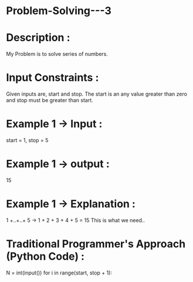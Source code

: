 # Problem-Solving---3

# Description :
My Problem is to solve series of numbers. 
# Input Constraints :
Given inputs are, start and stop. 
The start is an any value greater than zero and stop must be greater than start.
# Example 1 -> Input :
start = 1, stop = 5
# Example 1 -> output :
15
# Example 1 -> Explanation :
1 +..+..+ 5 -> 1 + 2 + 3 + 4 + 5 = 15
This is what we need.. 
# Traditional Programmer's Approach (Python Code) :
N = int(input())
for i in range(start, stop + 1):

